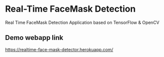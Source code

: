 # Real-Time FaceMask Detection
Real Time FaceMask Detection Application based on TensorFlow &amp; OpenCV
## Demo webapp link
https://realtime-face-mask-detector.herokuapp.com/
